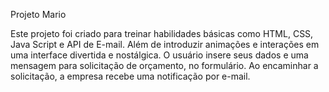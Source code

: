 Projeto Mario

Este projeto foi criado para treinar habilidades básicas como HTML, CSS,  Java Script e API de E-mail. Além de introduzir animações e interações em uma interface divertida e nostálgica.
O usuário insere seus dados e uma mensagem para solicitação de orçamento, no formulário. Ao encaminhar a solicitação, a empresa recebe uma notificação por e-mail.


